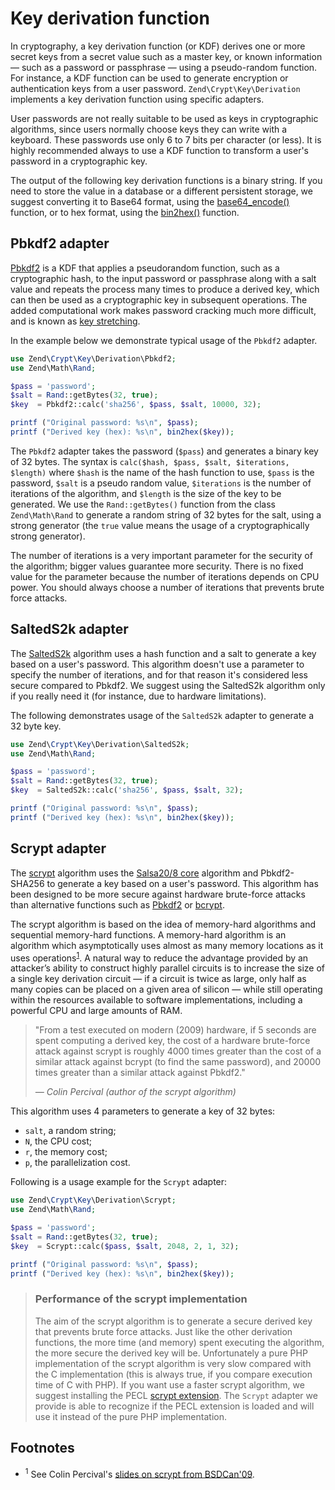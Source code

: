 # Key derivation function

In cryptography, a key derivation function (or KDF) derives one or more secret
keys from a secret value such as a master key, or known information &mdash; such
as a password or passphrase &mdash; using a pseudo-random function. For
instance, a KDF function can be used to generate encryption or authentication
keys from a user password. `Zend\Crypt\Key\Derivation` implements a key
derivation function using specific adapters.

User passwords are not really suitable to be used as keys in cryptographic
algorithms, since users normally choose keys they can write with a keyboard. These
passwords use only 6 to 7 bits per character (or less). It is highly recommended
always to use a KDF function to transform a user's password in a cryptographic
key.

The output of the following key derivation functions is a binary string. If you
need to store the value in a database or a different persistent storage, we
suggest converting it to Base64 format, using the
[base64_encode()](http://php.net/manual/en/function.base64-encode.php) function,
or to hex format, using the
[bin2hex()](http://php.net/manual/en/function.bin2hex.php) function.

## Pbkdf2 adapter

[Pbkdf2](http://en.wikipedia.org/wiki/PBKDF2) is a KDF that applies a
pseudorandom function, such as a cryptographic hash, to the input password or
passphrase along with a salt value and repeats the process many times to produce
a derived key, which can then be used as a cryptographic key in subsequent
operations. The added computational work makes password cracking much more
difficult, and is known as [key
stretching](http://en.wikipedia.org/wiki/Key_stretching).

In the example below we demonstrate typical usage of the `Pbkdf2` adapter.

```php
use Zend\Crypt\Key\Derivation\Pbkdf2;
use Zend\Math\Rand;

$pass = 'password';
$salt = Rand::getBytes(32, true);
$key  = Pbkdf2::calc('sha256', $pass, $salt, 10000, 32);

printf ("Original password: %s\n", $pass);
printf ("Derived key (hex): %s\n", bin2hex($key));
```

The `Pbkdf2` adapter takes the password (`$pass`) and generates a binary key of
32 bytes. The syntax is `calc($hash, $pass, $salt, $iterations, $length)` where
`$hash` is the name of the hash function to use, `$pass` is the password,
`$salt` is a pseudo random value, `$iterations` is the number of iterations of
the algorithm, and `$length` is the size of the key to be generated. We use the
`Rand::getBytes()` function from the class `Zend\Math\Rand` to generate a random
string of 32 bytes for the salt, using a strong generator (the `true` value
means the usage of a cryptographically strong generator).

The number of iterations is a very important parameter for the security of the
algorithm; bigger values guarantee more security. There is no fixed value for
the parameter because the number of iterations depends on CPU power. You should
always choose a number of iterations that prevents brute force attacks.

## SaltedS2k adapter

The [SaltedS2k](http://www.faqs.org/rfcs/rfc2440.html) algorithm uses a hash
function and a salt to generate a key based on a user's password. This algorithm
doesn't use a parameter to specify the number of iterations, and for that reason
it's considered less secure compared to Pbkdf2. We suggest using the SaltedS2k
algorithm only if you really need it (for instance, due to hardware
limitations).

The following demonstrates usage of the `SaltedS2k` adapter to generate a 32
byte key.

```php
use Zend\Crypt\Key\Derivation\SaltedS2k;
use Zend\Math\Rand;

$pass = 'password';
$salt = Rand::getBytes(32, true);
$key  = SaltedS2k::calc('sha256', $pass, $salt, 32);

printf ("Original password: %s\n", $pass);
printf ("Derived key (hex): %s\n", bin2hex($key));
```

## Scrypt adapter

The [scrypt](http://www.tarsnap.com/scrypt.html) algorithm uses the [Salsa20/8
core](http://cr.yp.to/salsa20.html) algorithm and Pbkdf2-SHA256 to generate a
key based on a user's password. This algorithm has been designed to be more
secure against hardware brute-force attacks than alternative functions such as
[Pbkdf2](http://en.wikipedia.org/wiki/PBKDF2) or
[bcrypt](http://en.wikipedia.org/wiki/Bcrypt).

The scrypt algorithm is based on the idea of memory-hard algorithms and
sequential memory-hard functions. A memory-hard algorithm is an algorithm which
asymptotically uses almost as many memory locations as it uses
operations<sup>[1](#footnotes)</sup>. A natural way to reduce the advantage
provided by an attacker’s ability to construct highly parallel circuits is to
increase the size of a single key derivation circuit — if a circuit is twice as
large, only half as many copies can be placed on a given area of silicon — while
still operating within the resources available to software implementations,
including a powerful CPU and large amounts of RAM.

> "From a test executed on modern (2009) hardware, if 5 seconds are spent
> computing a derived key, the cost of a hardware brute-force attack against
> scrypt is roughly 4000 times greater than the cost of a similar attack against
> bcrypt (to find the same password), and 20000 times greater than a similar
> attack against Pbkdf2."
>
> *&mdash; *Colin Percival* (author of the scrypt algorithm)*

This algorithm uses 4 parameters to generate a key of 32 bytes:

- `salt`, a random string;
- `N`, the CPU cost;
- `r`, the memory cost;
- `p`, the parallelization cost.

Following is a usage example for the `Scrypt` adapter:

```php
use Zend\Crypt\Key\Derivation\Scrypt;
use Zend\Math\Rand;

$pass = 'password';
$salt = Rand::getBytes(32, true);
$key  = Scrypt::calc($pass, $salt, 2048, 2, 1, 32);

printf ("Original password: %s\n", $pass);
printf ("Derived key (hex): %s\n", bin2hex($key));
```

> ### Performance of the scrypt implementation
>
> The aim of the scrypt algorithm is to generate a secure derived key that
> prevents brute force attacks.  Just like the other derivation functions, the
> more time (and memory) spent executing the algorithm, the more secure the
> derived key will be. Unfortunately a pure PHP implementation of the scrypt
> algorithm is very slow compared with the C implementation (this is always
> true, if you compare execution time of C with PHP). If you want use a faster
> scrypt algorithm, we suggest installing the PECL [scrypt
> extension](http://pecl.php.net/package/scrypt). The `Scrypt` adapter we
> provide is able to recognize if the PECL extension is loaded and will use it
> instead of the pure PHP implementation.

## Footnotes

- <sup>1</sup> See Colin Percival's [slides on scrypt from BSDCan'09](http://www.tarsnap.com/scrypt/scrypt-slides.pdf).
